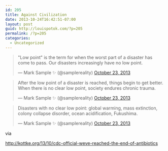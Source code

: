 ```yaml
---
id: 205
title: Against Civilization
date: 2013-10-24T16:42:51-07:00
layout: post
guid: http://louispotok.com/?p=205
permalink: /?p=205
categories:
  - Uncategorized
---
```

<blockquote class="twitter-tweet" data-width="550" data-dnt="true">
  <p lang="en" dir="ltr">
    "Low point" is the term for when the worst part of a disaster has come to pass. Our disasters increasingly have no low point.
  </p>
  
  <p>
    &mdash; Mark Sample ✨ (@samplereality) <a href="https://twitter.com/samplereality/status/393013404811935744?ref_src=twsrc%5Etfw">October 23, 2013</a>
  </p>
</blockquote>



<blockquote class="twitter-tweet" data-width="550" data-dnt="true">
  <p lang="en" dir="ltr">
    After the low point of a disaster is reached, things begin to get better. When there is no clear low point, society endures chronic trauma.
  </p>
  
  <p>
    &mdash; Mark Sample ✨ (@samplereality) <a href="https://twitter.com/samplereality/status/393013901530759168?ref_src=twsrc%5Etfw">October 23, 2013</a>
  </p>
</blockquote>



<blockquote class="twitter-tweet" data-width="550" data-dnt="true">
  <p lang="en" dir="ltr">
    Disasters with no clear low point: global warming, mass extinction, colony collapse disorder, ocean acidification, Fukushima.
  </p>
  
  <p>
    &mdash; Mark Sample ✨ (@samplereality) <a href="https://twitter.com/samplereality/status/393014668027248641?ref_src=twsrc%5Etfw">October 23, 2013</a>
  </p>
</blockquote>



via

http://kottke.org/13/10/cdc-official-weve-reached-the-end-of-antibiotics